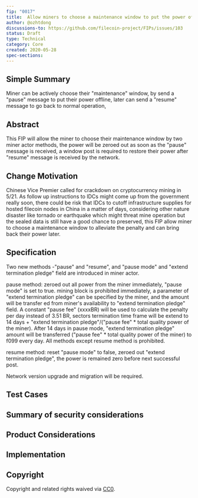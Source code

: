 ```yaml
---
fip: "0017"
title:  Allow miners to choose a maintenance window to put the power offline proactively
author: @ozhtdong
discussions-to: https://github.com/filecoin-project/FIPs/issues/103
status: Draft
type: Technical
category: Core
created: 2020-05-28
spec-sections:
---
```


## Simple Summary

Miner can be actively choose their "maintenance" window, by send a "pause" message to put their power offline, later can send a "resume" message to go back to normal operation,

## Abstract

This FIP will allow the miner to choose their maintenance window by two miner actor methods, the power will be zeroed out as soon as the "pause" message is received, a window post is required to restore their power after "resume" message is received by the network.

## Change Motivation

Chinese Vice Premier called for crackdown on cryptocurrency mining in 5/21. As follow up instructions to IDCs might come up from the government really soon, there could be risk that IDCs to cutoff infrastructure supplies for hosted filecoin nodes in China in a matter of days, considering other nature disaster like tornado or earthquake which might threat mine operation but the sealed data is still have a good chance to preserved, this FIP allow miner to choose a maintenance window to alleviate the penalty and can bring back their power later.

## Specification

Two new methods -"pause" and "resume", and "pause mode" and "extend termination pledge" field are introduced in miner actor. 

pause method: zeroed out all power from the miner immediately, "pause mode" is set to true. mining block is prohibited immediately, a parameter of "extend termination pledge" can be specified by the miner, and the amount will be transfer ed from miner's availability to "extend termination pledge" field. A constant "pause fee" (xxxxBR) will be used to calculate the penalty per day instead of 3.51 BR, sectors termination time frame will be extend to 14 days + "extend termination pledge"/("pause fee" * total quality power of the miner). After 14 days in pause mode, "extend termination pledge" amount will be transferred ("pause fee" * total quality power of the miner) to f099 every day. All methods except resume method is prohibited.

resume method: reset "pause mode" to false, zeroed out "extend termination pledge", the power is remained zero before next successful post.

Network version upgrade and migration will be required.

## Test Cases

## Summary of security considerations

## Product Considerations

## Implementation

## Copyright
Copyright and related rights waived via [CC0](https://creativecommons.org/publicdomain/zero/1.0/).